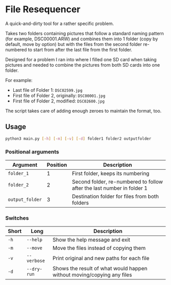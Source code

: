 # File Resequencer

A quick-and-dirty tool for a rather specific problem.

Takes two folders containing pictures that follow a standard naming pattern
(for example, DSC00001.ARW) and combines them into 1 folder (copy by default, move by option)
but with the files from the second folder re-numbered to start from after the last file
from the first folder.

Designed for a problem I ran into where I filled one SD card when taking pictures
and needed to combine the pictures from both SD cards into one folder.

For example:
- Last file of Folder 1: `DSC02599.jpg`
- First file of Folder 2, originally: `DSC00001.jpg`
- First file of Folder 2, modified: `DSC02600.jpg`

The script takes care of adding enough zeroes to maintain the format, too.

## Usage

```bash
python3 main.py [-h] [-m] [-v] [-d] folder1 folder2 outputfolder
```

### Positional arguments

| Argument        | Position | Description                                                            |
|-----------------|----------|------------------------------------------------------------------------|
| `folder_1`      | 1        | First folder, keeps its numbering                                      |
| `folder_2`      | 2        | Second folder, re-numbered to follow after the last number in folder 1 |
| `output_folder` | 3        | Destination folder for files from both folders                         |


### Switches

| Short | Long        | Description                                                            |
|-------|-------------|------------------------------------------------------------------------|
| `-h`  | `--help`    | Show the help message and exit                                         |
| `-m`  | `--move`    | Move the files instead of copying them                                 |
| `-v`  | `--verbose` | Print original and new paths for each file                             |
| `-d`  | `--dry-run` | Shows the result of what would happen without moving/copying any files |


